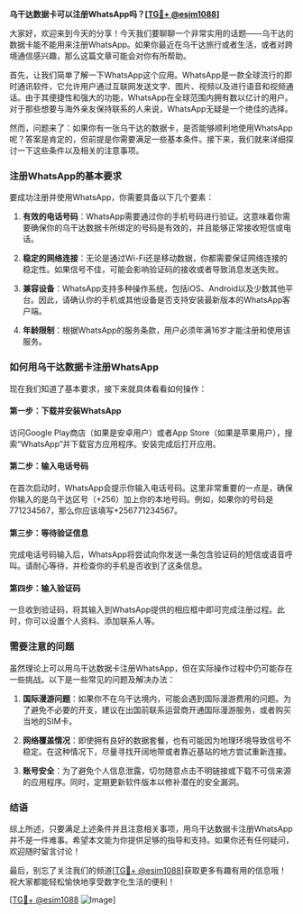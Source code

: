 **乌干达数据卡可以注册WhatsApp吗？[[TG💪+ @esim1088](https://t.me/s/esim1088)]**

大家好，欢迎来到今天的分享！今天我们要聊聊一个非常实用的话题——乌干达的数据卡能不能用来注册WhatsApp。如果你最近在乌干达旅行或者生活，或者对跨境通信感兴趣，那么这篇文章可能会对你有所帮助。

首先，让我们简单了解一下WhatsApp这个应用。WhatsApp是一款全球流行的即时通讯软件，它允许用户通过互联网发送文字、图片、视频以及进行语音和视频通话。由于其便捷性和强大的功能，WhatsApp在全球范围内拥有数以亿计的用户。对于那些想要与海外亲友保持联系的人来说，WhatsApp无疑是一个绝佳的选择。

然而，问题来了：如果你有一张乌干达的数据卡，是否能够顺利地使用WhatsApp呢？答案是肯定的，但前提是你需要满足一些基本条件。接下来，我们就来详细探讨一下这些条件以及相关的注意事项。

### 注册WhatsApp的基本要求

要成功注册并使用WhatsApp，你需要具备以下几个要素：

1. **有效的电话号码**：WhatsApp需要通过你的手机号码进行验证。这意味着你需要确保你的乌干达数据卡所绑定的号码是有效的，并且能够正常接收短信或电话。

2. **稳定的网络连接**：无论是通过Wi-Fi还是移动数据，你都需要保证网络连接的稳定性。如果信号不佳，可能会影响验证码的接收或者导致消息发送失败。

3. **兼容设备**：WhatsApp支持多种操作系统，包括iOS、Android以及少数其他平台。因此，请确认你的手机或其他设备是否支持安装最新版本的WhatsApp客户端。

4. **年龄限制**：根据WhatsApp的服务条款，用户必须年满16岁才能注册和使用该服务。

### 如何用乌干达数据卡注册WhatsApp

现在我们知道了基本要求，接下来就具体看看如何操作：

#### 第一步：下载并安装WhatsApp

访问Google Play商店（如果是安卓用户）或者App Store（如果是苹果用户），搜索“WhatsApp”并下载官方应用程序。安装完成后打开应用。

#### 第二步：输入电话号码

在首次启动时，WhatsApp会提示你输入电话号码。这里非常重要的一点是，确保你输入的是乌干达区号（+256）加上你的本地号码。例如，如果你的号码是771234567，那么你应该填写+256771234567。

#### 第三步：等待验证信息

完成电话号码输入后，WhatsApp将尝试向你发送一条包含验证码的短信或语音呼叫。请耐心等待，并检查你的手机是否收到了这条信息。

#### 第四步：输入验证码

一旦收到验证码，将其输入到WhatsApp提供的相应框中即可完成注册过程。此时，你可以设置个人资料、添加联系人等。

### 需要注意的问题

虽然理论上可以用乌干达数据卡注册WhatsApp，但在实际操作过程中仍可能存在一些挑战。以下是一些常见的问题及解决办法：

1. **国际漫游问题**：如果你不在乌干达境内，可能会遇到国际漫游费用的问题。为了避免不必要的开支，建议在出国前联系运营商开通国际漫游服务，或者购买当地的SIM卡。

2. **网络覆盖情况**：即使拥有良好的数据套餐，也有可能因为地理环境导致信号不稳定。在这种情况下，尽量寻找开阔地带或者靠近基站的地方尝试重新连接。

3. **账号安全**：为了避免个人信息泄露，切勿随意点击不明链接或下载不可信来源的应用程序。同时，定期更新软件版本以修补潜在的安全漏洞。

### 结语

综上所述，只要满足上述条件并且注意相关事项，用乌干达数据卡注册WhatsApp并不是一件难事。希望本文能为你提供足够的指导和支持。如果你还有任何疑问，欢迎随时留言讨论！

最后，别忘了关注我们的频道[[TG💪+ @esim1088](https://t.me/s/esim1088)]获取更多有趣有用的信息哦！祝大家都能轻松愉快地享受数字化生活的便利！

[[TG💪+ @esim1088](https://t.me/s/esim1088) ![Image](https://i.postimg.cc/4NQfJmqS/Snipaste-2025-05-13-00-14-12.png)]